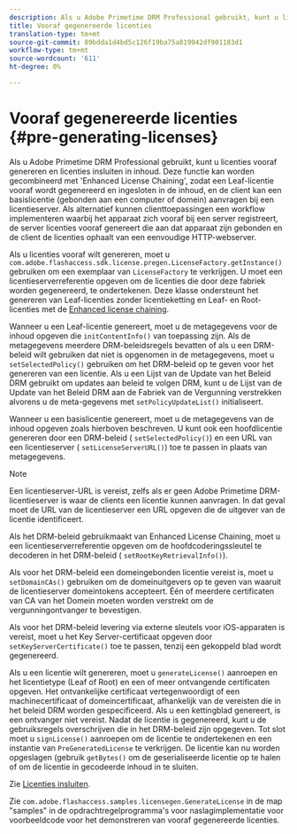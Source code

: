 ```yaml
---
description: Als u Adobe Primetime DRM Professional gebruikt, kunt u licenties vooraf genereren en licenties insluiten in inhoud. Deze functie kan worden gecombineerd met 'Enhanced License Chaining', zodat een Leaf-licentie vooraf wordt gegenereerd en ingesloten in de inhoud, en de client kan een basislicentie (gebonden aan een computer of domein) aanvragen bij een licentieserver. Als alternatief kunnen clienttoepassingen een workflow implementeren waarbij het apparaat zich vooraf bij een server registreert, de server licenties vooraf genereert die aan dat apparaat zijn gebonden en de client de licenties ophaalt van een eenvoudige HTTP-webserver.
title: Vooraf gegenereerde licenties
translation-type: tm+mt
source-git-commit: 89bdda1d4bd5c126f19ba75a819942df901183d1
workflow-type: tm+mt
source-wordcount: '611'
ht-degree: 0%

---
```



# Vooraf gegenereerde licenties {#pre-generating-licenses}

Als u Adobe Primetime DRM Professional gebruikt, kunt u licenties vooraf genereren en licenties insluiten in inhoud. Deze functie kan worden gecombineerd met &#39;Enhanced License Chaining&#39;, zodat een Leaf-licentie vooraf wordt gegenereerd en ingesloten in de inhoud, en de client kan een basislicentie (gebonden aan een computer of domein) aanvragen bij een licentieserver. Als alternatief kunnen clienttoepassingen een workflow implementeren waarbij het apparaat zich vooraf bij een server registreert, de server licenties vooraf genereert die aan dat apparaat zijn gebonden en de client de licenties ophaalt van een eenvoudige HTTP-webserver.

Als u licenties vooraf wilt genereren, moet u `com.adobe.flashaccess.sdk.license.pregen.LicenseFactory.getInstance()` gebruiken om een exemplaar van `LicenseFactory` te verkrijgen. U moet een licentieserverreferentie opgeven om de licenties die door deze fabriek worden gegenereerd, te ondertekenen. Deze klasse ondersteunt het genereren van Leaf-licenties zonder licentieketting en Leaf- en Root-licenties met de [Enhanced license chaining](../../protecting-content/implementing-the-license-server/license-chaining/gen-enhanced-license-chaining.md).

Wanneer u een Leaf-licentie genereert, moet u de metagegevens voor de inhoud opgeven die `initContentInfo()` van toepassing zijn. Als de metagegevens meerdere DRM-beleidsregels bevatten of als u een DRM-beleid wilt gebruiken dat niet is opgenomen in de metagegevens, moet u `setSelectedPolicy()` gebruiken om het DRM-beleid op te geven voor het genereren van een licentie. Als u een Lijst van de Update van het Beleid DRM gebruikt om updates aan beleid te volgen DRM, kunt u de Lijst van de Update van het Beleid DRM aan de Fabriek van de Vergunning verstrekken alvorens u de meta-gegevens met `setPolicyUpdateList()` initialiseert.

Wanneer u een basislicentie genereert, moet u de metagegevens van de inhoud opgeven zoals hierboven beschreven. U kunt ook een hoofdlicentie genereren door een DRM-beleid ( `setSelectedPolicy()`) en een URL van een licentieserver ( `setLicenseServerURL()`) toe te passen in plaats van metagegevens.

>[!NOTE]
>
>Een licentieserver-URL is vereist, zelfs als er geen Adobe Primetime DRM-licentieserver is waar de clients een licentie kunnen aanvragen. In dat geval moet de URL van de licentieserver een URL opgeven die de uitgever van de licentie identificeert.

Als het DRM-beleid gebruikmaakt van Enhanced License Chaining, moet u een licentieserverreferentie opgeven om de hoofdcoderingssleutel te decoderen in het DRM-beleid ( `setRootKeyRetrievalInfo()`).

Als voor het DRM-beleid een domeingebonden licentie vereist is, moet u `setDomainCAs()` gebruiken om de domeinuitgevers op te geven van waaruit de licentieserver domeintokens accepteert. Één of meerdere certificaten van CA van het Domein moeten worden verstrekt om de vergunningontvanger te bevestigen.

Als voor het DRM-beleid levering via externe sleutels voor iOS-apparaten is vereist, moet u het Key Server-certificaat opgeven door `setKeyServerCertificate()` toe te passen, tenzij een gekoppeld blad wordt gegenereerd.

Als u een licentie wilt genereren, moet u `generateLicense()` aanroepen en het licentietype (Leaf of Root) en een of meer ontvangende certificaten opgeven. Het ontvankelijke certificaat vertegenwoordigt of een machinecertificaat of domeincertificaat, afhankelijk van de vereisten die in het beleid DRM worden gespecificeerd. Als u een kettingblad genereert, is een ontvanger niet vereist. Nadat de licentie is gegenereerd, kunt u de gebruiksregels overschrijven die in het DRM-beleid zijn opgegeven. Tot slot moet u `signLicense()` aanroepen om de licentie te ondertekenen en een instantie van `PreGeneratedLicense` te verkrijgen. De licentie kan nu worden opgeslagen (gebruik `getBytes()` om de geserialiseerde licentie op te halen of om de licentie in gecodeerde inhoud in te sluiten.

Zie [Licenties insluiten](../../protecting-content/pre-generating-and-embedded-licenses/embedding-licenses.md).

Zie `com.adobe.flashaccess.samples.licensegen.GenerateLicense` in de map &quot;samples&quot; in de opdrachtregelprogramma&#39;s voor naslagimplementatie voor voorbeeldcode voor het demonstreren van vooraf gegenereerde licenties.
